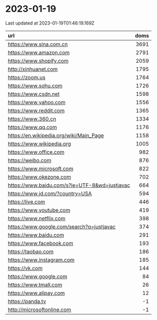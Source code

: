 # 2023-01-19

<!-- BEGIN -->
Last updated at 2023-01-19T01:46:19.169Z

url | doms
:- | -:
https://www.sina.com.cn | 3691
https://www.amazon.com | 2791
https://www.shopify.com | 2059
http://xinhuanet.com | 1795
https://zoom.us | 1764
https://www.sohu.com | 1726
https://www.csdn.net | 1598
https://www.yahoo.com | 1556
https://www.reddit.com | 1365
https://www.360.cn | 1334
https://www.qq.com | 1176
https://en.wikipedia.org/wiki/Main_Page | 1158
https://www.wikipedia.org | 1005
https://www.office.com | 982
https://weibo.com | 876
https://www.microsoft.com | 822
https://www.okezone.com | 702
https://www.baidu.com/s?ie=UTF-8&wd=justjavac | 664
https://www.jd.com/?country=USA | 594
https://live.com | 446
https://www.youtube.com | 419
https://www.netflix.com | 398
https://www.google.com/search?q=justjavac | 374
https://www.baidu.com | 291
https://www.facebook.com | 193
https://taobao.com | 186
https://www.instagram.com | 185
https://vk.com | 144
https://www.google.com | 84
https://www.tmall.com | 26
https://www.alipay.com | 12
https://panda.tv | -1
http://microsoftonline.com | -1
<!-- END -->

